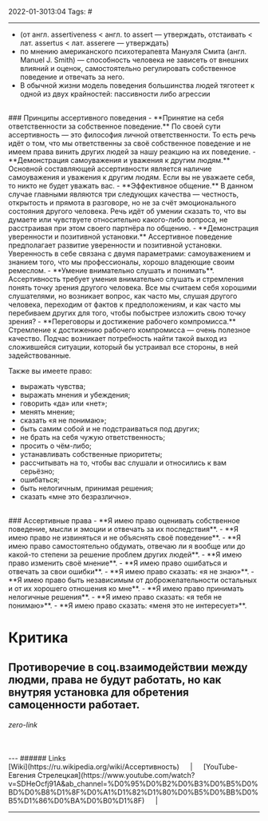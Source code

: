 2022-01-3013:04
Tags: #

---

- (от англ. assertiveness < англ. to assert — утверждать, отстаивать < лат. assertus < лат. asserere — утверждать)
- по мнению американского психотерапевта Мануэля Смита (англ. Manuel J. Smith) — способность человека не зависеть от внешних влияний и оценок, самостоятельно регулировать собственное поведение и отвечать за него.
- В обычной жизни модель поведения большинства людей тяготеет к одной из двух крайностей: пассивности либо агрессии
</br>
### Принципы ассертивного поведения
- **Принятие на себя ответственности за собственное поведение.** По своей сути ассертивность — это философия личной ответственности. То есть речь идёт о том, что мы ответственны за своё собственное поведение и не имеем права винить других людей за нашу реакцию на их поведение.
- **Демонстрация самоуважения и уважения к другим людям.** Основной составляющей ассертивности является наличие самоуважения и уважения к другим людям. Если вы не уважаете себя, то никто не будет уважать вас.
- **Эффективное общение.** В данном случае главными являются три следующих качества — честность, открытость и прямота в разговоре, но не за счёт эмоционального состояния другого человека. Речь идёт об умении сказать то, что вы думаете или чувствуете относительно какого-либо вопроса, не расстраивая при этом своего партнёра по общению.
- **Демонстрация уверенности и позитивной установки.** Ассертивное поведение предполагает развитие уверенности и позитивной установки. Уверенность в себе связана с двумя параметрами: самоуважением и знанием того, что мы профессионалы, хорошо владеющие своим ремеслом.
- **Умение внимательно слушать и понимать**. Ассертивность требует умения внимательно слушать и стремления понять точку зрения другого человека. Все мы считаем себя хорошими слушателями, но возникает вопрос, как часто мы, слушая другого человека, переходим от фактов к предположениям, и как часто мы перебиваем других для того, чтобы побыстрее изложить свою точку зрения?
- **Переговоры и достижение рабочего компромисса.** Стремление к достижению рабочего компромисса — очень полезное качество. Подчас возникает потребность найти такой выход из сложившейся ситуации, который бы устраивал все стороны, в ней задействованные.
</br>

Также вы имеете право:
-   выражать чувства;
-   выражать мнения и убеждения;
-   говорить «да» или «нет»;
-   менять мнение;
-   сказать «я не понимаю»;
-   быть самим собой и не подстраиваться под других;
-   не брать на себя чужую ответственность;
-   просить о чём-либо;
-   устанавливать собственные приоритеты;
-   рассчитывать на то, чтобы вас слушали и относились к вам серьёзно;
-   ошибаться;
-   быть нелогичным, принимая решения;
-   сказать «мне это безразлично».

</br>
### Ассертивные права
- **Я имею право оценивать собственное поведение, мысли и эмоции и отвечать за их последствия**.
- **Я имею право не извиняться и не объяснять своё поведение**.
- **Я имею право самостоятельно обдумать, отвечаю ли я вообще или до какой-то степени за решение проблем других людей**.
- **Я имею право изменить своё мнение**.
- **Я имею право ошибаться и отвечать за свои ошибки**.
- **Я имею право сказать: «я не знаю»**.
- **Я имею право быть независимым от доброжелательности остальных и от их хорошего отношения ко мне**.
- **Я имею право принимать нелогичные решения**.
- **Я имею право сказать: «я тебя не понимаю»**.
- **Я имею право сказать: «меня это не интересует»**.
</br>

# Критика
Противоречие в соц.взаимодействии между людми, права не будут работать, но как внутряя установка для обретения самоценности работает.
</br>
---
###### zero-link </br>

</br>
---
###### Links </br>
[Wiki](https://ru.wikipedia.org/wiki/Ассертивность) &emsp; | &emsp; [YouTube-Евгения Стрелецкая](https://www.youtube.com/watch?v=SDHeOcfj91A&ab_channel=%D0%95%D0%B2%D0%B3%D0%B5%D0%BD%D0%B8%D1%8F%D0%A1%D1%82%D1%80%D0%B5%D0%BB%D0%B5%D1%86%D0%BA%D0%B0%D1%8F) &emsp; | &emsp; 

 


---